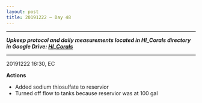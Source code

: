 ```yaml
---
layout: post
title: 20191222 – Day 48
---
```


---
***Upkeep protocol and daily measurements located in HI_Corals directory in Google Drive: [HI_Corals](https://drive.google.com/drive/u/1/folders/1Dxil5Lj1ynvuIuGDWx9_AyqkdplIcCZQ)***

---
20191222 16:30, EC

**Actions**  
- Added sodium thiosulfate to reservior
- Turned off flow to tanks because reservior was at 100 gal